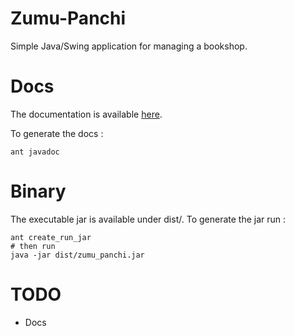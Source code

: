 # Zumu-Panchi

Simple Java/Swing application for managing a bookshop.

# Docs

The documentation is available [here](https://poulpy.github.io/Zumu-Panchi/).

To generate the docs : 

	ant javadoc
	
	
# Binary

The executable jar is available under dist/.
To generate the jar run :

	ant create_run_jar
	# then run
	java -jar dist/zumu_panchi.jar

# TODO


- Docs


